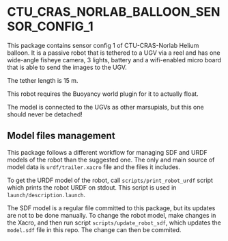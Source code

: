 # CTU\_CRAS\_NORLAB\_BALLOON\_SENSOR\_CONFIG\_1

This package contains sensor config 1 of CTU-CRAS-Norlab Helium balloon.
It is a passive robot that is tethered to a UGV via a reel and has one wide-angle
fisheye camera, 3 lights, battery and a wifi-enabled micro board that is able to send the
images to the UGV.

The tether length is 15 m.

This robot requires the Buoyancy world plugin for it to actually float. 

The model is connected to the UGVs as other marsupials, but this one should never be detached!

## Model files management

This package follows a different workflow for managing SDF and URDF models of the robot than the suggested one. The only and main source of model data is `urdf/trailer.xacro` file and the files it includes. 

To get the URDF model of the robot, call `scripts/print_robot_urdf` script which prints the robot URDF on stdout. This script is used in `launch/description.launch`.

The SDF model is a regular file committed to this package, but its updates are not
to be done manually. To change the robot model, make changes in the Xacro, and then run script `scripts/update_robot_sdf`, which updates the `model.sdf` file in this repo. The change can then be commited.